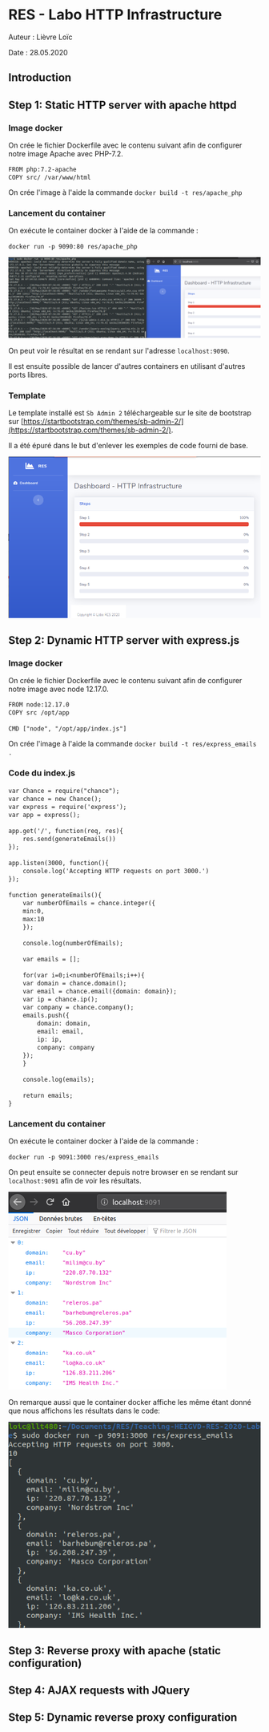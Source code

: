 # RES - Labo HTTP Infrastructure

Auteur : Lièvre Loïc

Date : 28.05.2020

## Introduction

## Step 1: Static HTTP server with apache httpd

### Image docker

On crée le fichier Dockerfile avec le contenu suivant afin de configurer notre image Apache avec PHP-7.2.

```
FROM php:7.2-apache
COPY src/ /var/www/html
```

On crée l'image à l'aide la commande `docker build -t res/apache_php`

### Lancement du container

On exécute le container docker à l'aide de la commande  :

`docker run -p 9090:80 res/apache_php`

![](images/s1_docker_run.png)

On peut voir le résultat en se rendant sur l'adresse `localhost:9090`.

Il est ensuite possible de lancer d'autres containers en utilisant d'autres ports libres.

### Template

Le template installé est `Sb Admin 2` téléchargeable sur le site de bootstrap sur [https://startbootstrap.com/themes/sb-admin-2/](https://startbootstrap.com/themes/sb-admin-2/).

Il a été épuré dans le but d'enlever les exemples de code fourni de base.

![](images/s1_website.png)

## Step 2: Dynamic HTTP server with express.js

### Image docker

On crée le fichier Dockerfile avec le contenu suivant afin de configurer notre image avec node 12.17.0.

```
FROM node:12.17.0
COPY src /opt/app

CMD ["node", "/opt/app/index.js"]
```

On crée l'image à l'aide la commande `docker build -t res/express_emails .`

### Code du index.js

```
var Chance = require("chance");
var chance = new Chance();
var express = require('express');
var app = express();

app.get('/', function(req, res){
    res.send(generateEmails())
});

app.listen(3000, function(){
    console.log('Accepting HTTP requests on port 3000.')
});

function generateEmails(){
    var numberOfEmails = chance.integer({
	min:0,
	max:10
    });

    console.log(numberOfEmails);

    var emails = [];
    
    for(var i=0;i<numberOfEmails;i++){
	var domain = chance.domain();
	var email = chance.email({domain: domain});
	var ip = chance.ip();
	var company = chance.company();
	emails.push({
	    domain: domain,
	    email: email,
	    ip: ip,
	    company: company
	});
    }
	
    console.log(emails);

    return emails;
}
```

### Lancement du container

On exécute le container docker à l'aide de la commande  :

`docker run -p 9091:3000 res/express_emails`

On peut ensuite se connecter depuis notre browser en se rendant sur `localhost:9091` afin de voir les résultats.

![](images/s2_emails.png)

On remarque aussi que le container docker affiche les même étant donné que nous affichons les résultats dans le code:

![](images/s2_docker_run.png)

## Step 3: Reverse proxy with apache (static configuration)

## Step 4: AJAX requests with JQuery

## Step 5: Dynamic reverse proxy configuration